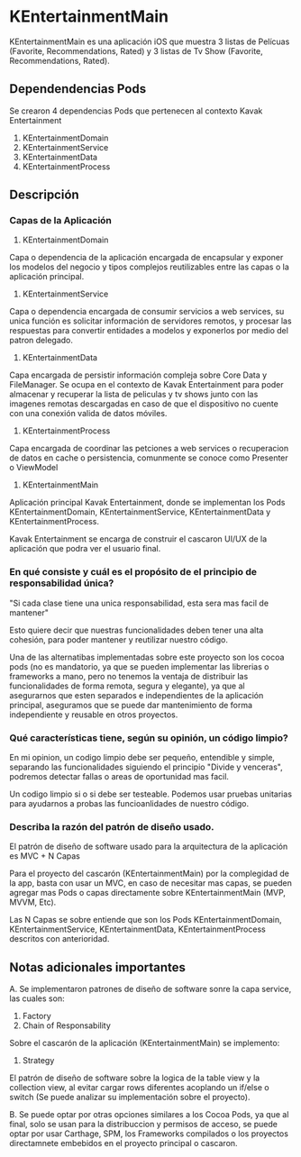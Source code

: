 # KEntertainmentMain

KEntertainmentMain es una aplicación iOS que muestra 3 listas de Pelícuas (Favorite, Recommendations, Rated) y 3 listas de Tv Show (Favorite, Recommendations, Rated).


## Dependendencias Pods

Se crearon 4 dependencias Pods que pertenecen al contexto Kavak Entertainment

1. KEntertainmentDomain
1. KEntertainmentService
1. KEntertainmentData
1. KEntertainmentProcess


## Descripción

### Capas de la Aplicación

1. KEntertainmentDomain

Capa o dependencia de la aplicación encargada de encapsular y exponer los modelos del negocio y tipos complejos reutilizables entre las capas o la aplicación principal.

1. KEntertainmentService

Capa o dependencia encargada de consumir servicios a web services, su unica función es solicitar información de servidores remotos, y procesar las respuestas para convertir entidades a modelos y exponerlos por medio del patron delegado.

1. KEntertainmentData

Capa encargada de persistir información compleja sobre Core Data y FileManager. Se ocupa en el contexto de Kavak Entertainment para poder almacenar y recuperar la lista de peliculas y tv shows junto con las imagenes remotas descargadas en caso de que el dispositivo no cuente con una conexión valida de datos móviles.

1. KEntertainmentProcess

Capa encargada de coordinar las petciones a web services o recuperacion de datos en cache o persistencia, comunmente se conoce como Presenter o ViewModel

1. KEntertainmentMain

Aplicación principal Kavak Entertainment, donde se implementan los Pods KEntertainmentDomain, KEntertainmentService, KEntertainmentData y KEntertainmentProcess.

Kavak Entertainment se encarga de construir el cascaron UI/UX de la aplicación que podra ver el usuario final.


### En qué consiste y cuál es el propósito de el principio de responsabilidad única?

"Si cada clase tiene una unica responsabilidad, esta sera mas facil de mantener"

Esto quiere decir que nuestras funcionalidades deben tener una alta cohesión, para poder mantener y reutilizar nuestro código.

Una de las alternatibas implementadas sobre este proyecto son los cocoa pods (no es mandatorio, ya que se pueden implementar las librerias o frameworks a mano, pero no tenemos la ventaja de distribuir las funcionalidades de forma remota, segura y elegante), ya que al asegurarnos que esten separados e independientes de la aplicación principal, aseguramos que se puede dar mantenimiento de forma independiente y reusable en otros proyectos.


### Qué características tiene, según su opinión, un código limpio?

En mi opinion, un codigo limpio debe ser pequeño, entendible y simple, separando las funcionalidades siguiendo el principio "Divide y venceras", podremos detectar fallas o areas de oportunidad mas facil.

Un codigo limpio si o si debe ser testeable. Podemos usar pruebas unitarias para ayudarnos a probas las funcioanlidades de nuestro código.

### Describa la razón del patrón de diseño usado.

El patrón de diseño de software usado para la arquitectura de la aplicación es MVC + N Capas

Para el proyecto del cascarón (KEntertainmentMain) por la complegidad de la app, basta con usar un MVC, en caso de necesitar mas capas, se pueden agregar mas Pods o capas directamente sobre KEntertainmentMain (MVP, MVVM, Etc).

Las N Capas se sobre entiende que son los Pods KEntertainmentDomain, KEntertainmentService, KEntertainmentData, KEntertainmentProcess descritos con anterioridad.


## Notas adicionales importantes

A. Se implementaron patrones de diseño de software sonre la capa service, las cuales son:

1. Factory
1. Chain of Responsability

Sobre el cascarón de la aplicación (KEntertainmentMain) se implemento:

1. Strategy

El patrón de diseño de software  sobre la logica de la table view y la collection view, al evitar cargar rows diferentes acoplando un if/else o switch (Se puede analizar su implementación sobre el proyecto).


B. Se puede optar por otras opciones similares a los Cocoa Pods, ya que al final, solo se usan para la distribuccion y permisos de acceso, se puede optar por usar Carthage, SPM, los Frameworks compilados o los proyectos directamnete embebidos en el proyecto principal o cascaron.
